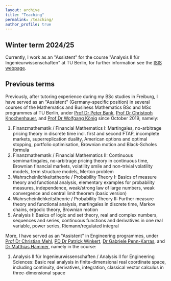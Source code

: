 ```yaml
---
layout: archive
title: "Teaching"
permalink: /teaching/
author_profile: true
---
```


## Winter term 2024/25

Currently, I work as an "Assistent" for the course "Analysis II für Ingenieurwissenschaften" at TU Berlin, for further information see the <a href="https://isis.tu-berlin.de/course/view.php?id=40227">ISIS webpage</a>. 

## Previous terms

Previously, after tutoring experience during my BSc studies in Freiburg, I have served as an "Assistent" (Germany-specific position) in several courses of the Mathematics and Business Mathematics BSc and MSc programmes at TU Berlin, under <a href="https://www3.math.tu-berlin.de/stoch/wp_bank/">Prof Dr Peter Bank</a>, <a href="https://stochasticcontrol.org/">Prof Dr Christoph Knochenhauer</a>, and <a href="https://www.wias-berlin.de/people/koenig/">Prof Dr Wolfgang König</a> since October 2019, namely:

1. Finanzmathematik / Financial Mathematics I: Martingales, no-arbitrage pricing theory in discrete time incl. first and second FTAP, incomplete markets, superreplication duality, American options and optimal stopping, portfolio optimisation, Brownian motion and Black-Scholes formula
2. Finanzmathematik / Financial Mathematics II: Continuous semimartingales, no-arbitrage pricing theory in continuous time, Brownian financial markets, volatility smile and non-trivial volatility models, term structure models, Merton problem
3. Wahrscheinlichkeitstheorie / Probability Theory I: Basics of measure theory and functional analysis, elementary examples for probability measures, independence, weak/strong law of large numbers, weak convergence and central limit theorem (basic version)
4. Wahrscheinlichkeitstheorie / Probability Theory II: Further measure theory and functional analysis, martingales in discrete time, Markov chains, ergodic theory, Brownian motion
5. Analysis I: Basics of logic and set theory, real and complex numbers, sequences and series, continuous functions and derivatives in one real variable, power series, Riemann/regulated integral

More, I have served as an "Assistent" in Engineering programmes, under <a href="https://page.math.tu-berlin.de/~mehl/">Prof Dr Christian Mehl</a>, <a href="http://www.winkert.de/">PD Dr Patrick Winkert</a>, <a href="https://www.tu.berlin/math/research-assistants/gabriele-penn-karras">Dr Gabriele Penn-Karras</a>, and <a href="https://www.tu.berlin/vcard/matthias.hammer/26766">Dr Matthias Hammer</a>, namely in the course:

1. Analysis II für Ingenieurwissenschaften / Analysis II for Engineering Sciences: Basic real analysis in finite-dimensional real coordinate space, including continuity, derivatives, integration, classical vector calculus in three-dimensional space

<!-- ## What is an "Assistent"?

"Assistent" (German) = person in charge of:

* structuring, preparing and conducting a course (called “Übung”), that both a) accompanies the main lecture by providing supplementary contents, in the form of propositions and examples, and b) serves as an exercise class (2) creating exercises including solutions and further remarks for tutorials (called “Tutorium”)
* conducting tutorials
* creating homework tasks including solutions (weekly)
* correcting homework submissions (weekly)
* creating examination tasks including solutions (twice per term)
* pre-correcting examination submissions (twice per term)
* assisting in oral examinations
* administration (website, IT, examinations, rooms)
* managing the communication between lecturer and tutors

Not all of these points may apply for all courses. There are course with both Übung and Tutorium, there are courses with only one of it. Some courses have oral, others written examinations.

SWS = Semesterwochenstunden = cum tempore hours of courses to be taught per term -->
